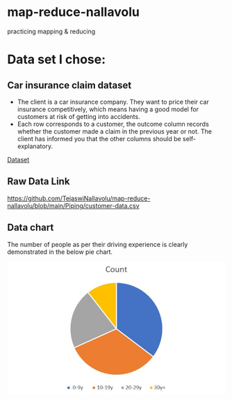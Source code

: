 # map-reduce-nallavolu
practicing mapping &amp; reducing

# Data set I chose:
## Car insurance claim dataset
- The client is a car insurance company. They want to price their car insurance competitively, which means having a good model for customers at risk of getting into accidents.
- Each row corresponds to a customer, the outcome column records whether the customer made a claim in the previous year or not. The client has informed you that the other columns should be self-explanatory.
 
 [Dataset](https://www.kaggle.com/racholsan/customer-data)
  
## Raw Data Link

https://github.com/TejaswiNallavolu/map-reduce-nallavolu/blob/main/Piping/customer-data.csv

## Data chart
The number of people as per their driving experience is clearly demonstrated in the below pie chart.


![chart](https://github.com/TejaswiNallavolu/map-reduce-nallavolu/blob/main/Piping/PieChart.JPG)
